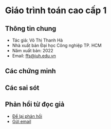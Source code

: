 # Giáo trình toán cao cấp 1
## Thông tin chung
- Tác giả: Võ Thị Thanh Hà
- Nhà xuất bản Đại học Công nghiệp TP. HCM
- Năm xuất bản: 2022
- Email: ffs@iuh.edu.vn
## Các chứng minh

## Các sai sót

## Phản hồi từ đọc giả

- [Để lại phản hồi](https://github.com/khoacoban/toancaocap1/issues)
- [Gửi email](ffs@iuh.edu.vn)
